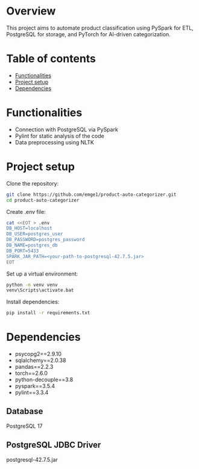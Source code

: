 # Overview 
This project aims to automate product classification using PySpark for ETL, PostgreSQL for storage, and PyTorch for 
AI-driven categorization.

# Table of contents
* [Functionalities](#functionalities)
* [Project setup](#project-setup)
*  [Dependencies](#dependencies)

# Functionalities
* Connection with PostgreSQL via PySpark
* Pylint for static analysis of the code
* Data preprocessing using NLTK

# Project setup

Clone the repository:
```bash
git clone https://github.com/emge1/product-auto-categorizer.git
cd product-auto-categorizer
```
Create .env file:
```bash
cat <<EOT > .env
DB_HOST=localhost
DB_USER=postgres_user
DB_PASSWORD=postgres_password
DB_NAME=postgres_db
DB_PORT=5433
SPARK_JAR_PATH=<your-path-to-postgresql-42.7.5.jar>
EOT
```
Set up a virtual environment:
```bash
python -m venv venv
venv\Scripts\activate.bat
```
Install dependencies:
```bash
pip install -r requirements.txt 
```

# Dependencies
* psycopg2==2.9.10
* sqlalchemy==2.0.38
* pandas==2.2.3
* torch==2.6.0
* python-decouple==3.8
* pyspark==3.5.4
* pylint==3.3.4

## Database
PostgreSQL 17

## PostgreSQL JDBC Driver
postgresql-42.7.5.jar

